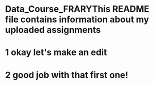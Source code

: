 # Data_Course_FRARYThis README file contains information about my uploaded assignments
# 1 okay let's make an edit
# 2 good job with that first one!
